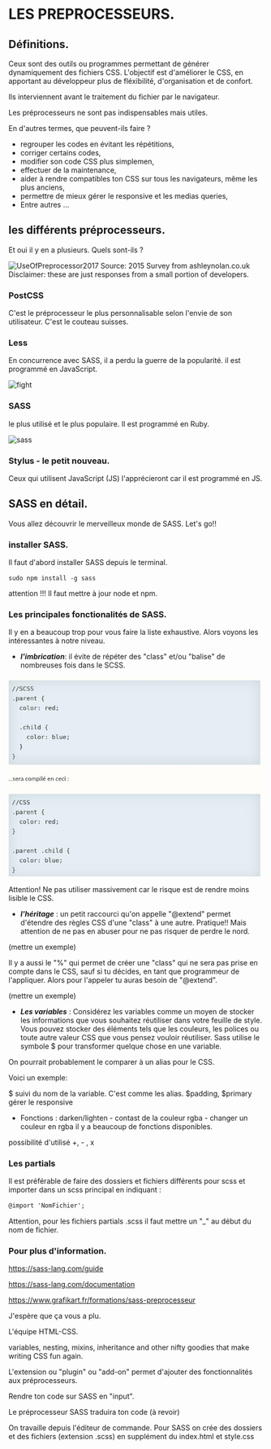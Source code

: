 # LES PREPROCESSEURS.

## Définitions.

Ceux sont des outils ou programmes permettant de générer dynamiquement des fichiers CSS. L'objectif est d'améliorer le CSS, en apportant au développeur plus de fléxibilité, d'organisation et de confort.

Ils interviennent avant le traitement du fichier par le navigateur.

Les préprocesseurs ne sont pas indispensables mais utiles.

 En d'autres termes, que peuvent-ils faire ?

 * regrouper les codes en évitant les répétitions,
 * corriger certains codes,
 * modifier son code CSS plus simplemen,
 * effectuer de la maintenance,
 * aider à rendre compatibles ton CSS sur tous les navigateurs, même les plus anciens,
 * permettre de mieux gérer le responsive et les medias queries,
 * Entre autres ...


## les différents préprocesseurs.

Et oui il y en a plusieurs. Quels sont-ils ?

![UseOfPreprocessor2017](https://www.keycdn.com/img/blog/sass-vs-less-poll.webp)
Source: 2015 Survey from ashleynolan.co.uk Disclaimer: these are just responses from a small portion of developers.

### PostCSS
C'est le préprocesseur le plus personnalisable selon l'envie de son utilisateur. C'est le couteau suisses.

### Less
En concurrence avec SASS, il a perdu la guerre de la popularité.
il est programmé en JavaScript.

![fight](https://blog.rapid7.com/content/images/le-img/2014/10/which-css-preprocessor-should-you-choose.png)

### SASS
le plus utilisé et le plus populaire.
Il est programmé en Ruby.

![sass](https://zestedesavoir.com/media/galleries/848/caf928bf-ca8a-4170-b9c2-501a52c9e65c.png)


### Stylus - le petit nouveau.
Ceux qui utilisent JavaScript (JS) l'apprécieront car il est programmé en JS.



## SASS en détail.

Vous allez découvrir le merveilleux monde de SASS. Let's go!!

### installer SASS.

Il faut d'abord installer  SASS depuis le terminal.


```
sudo npm install -g sass
```

attention !!! Il faut mettre à jour node et npm.


### Les principales fonctionalités de SASS.

Il y en a beaucoup trop pour vous faire la liste exhaustive. Alors voyons les intéressantes à notre niveau.


* _**l'imbrication**_: il évite de répéter des "class" et/ou "balise" de nombreuses fois dans le SCSS.

![SASSimbrication](https://github.com/yes-we-web/HTML-CSS/blob/master/Article_CSS/images/SASSImbrication.jpg?raw=true)

Attention! Ne pas utiliser massivement car le risque  est de rendre moins lisible le CSS.


* _**l'héritage**_ : un petit raccourci qu'on appelle "@extend" permet d'étendre des règles CSS d'une "class" à une autre. Pratique!! Mais attention de ne pas en abuser pour ne pas risquer de perdre le nord.

(mettre un exemple)

Il y a aussi le "%" qui permet de créer une "class" qui ne sera pas prise en compte dans le CSS, sauf si tu décides, en tant que programmeur de l'appliquer. Alors pour l'appeler tu auras besoin de "@extend".

(mettre un exemple)


* _**Les variables**_ : Considérez les variables comme un moyen de stocker les informations que vous souhaitez réutiliser dans votre feuille de style. Vous pouvez stocker des éléments tels que les couleurs, les polices ou toute autre valeur CSS que vous pensez vouloir réutiliser. Sass utilise le symbole $ pour transformer quelque chose en une variable. 

On pourrait probablement le comparer à un alias pour le CSS.

Voici un exemple:



$ suivi du nom de la variable. C'est comme les alias.
$padding, $primary
gérer le responsive

* Fonctions :
darken/lighten - contast de la couleur
rgba - changer un couleur en rgba
il y a beaucoup de fonctions disponibles.


possibilité d'utilisé +, - , x 


### Les partials

Il est préférable de faire des dossiers et fichiers différents pour scss et importer dans un scss principal en indiquant :
```md
@import 'NomFichier';
```

Attention, pour les fichiers partials .scss il faut mettre un "_" au début du nom de fichier.



### Pour plus d'information.

https://sass-lang.com/guide

https://sass-lang.com/documentation

https://www.grafikart.fr/formations/sass-preprocesseur



J'espère que ça vous a plu. 

L'équipe HTML-CSS.



variables, nesting, mixins, inheritance and other nifty goodies that make writing CSS fun again.


L'extension ou "plugin" ou "add-on" permet d'ajouter des fonctionnalités aux préprocesseurs.


Rendre ton code sur SASS en "input".

Le préprocesseur SASS traduira ton code (à revoir)


On travaille depuis l'éditeur de commande.
Pour SASS on crée des dossiers et des fichiers (extension .scss) en supplément du index.html et style.css



